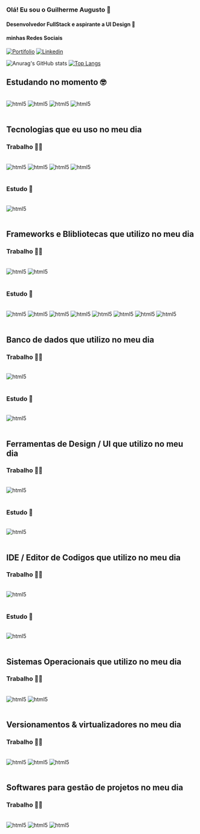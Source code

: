### Olá! Eu sou o Guilherme Augusto 👋 
#### Desenvolvedor FullStack e aspirante a UI Design 🎨

#### minhas Redes Sociais
[![Portifolio](https://img.shields.io/badge/-Behance-blue?style=for-the-badge&logo=behance&logoColor=white)]()
[![Linkedin](https://img.shields.io/badge/LinkedIn-0077B5?style=for-the-badge&logo=linkedin&logoColor=white)](https://www.linkedin.com/in/guilherme-silva1911)

![Anurag's GitHub stats](https://github-readme-stats.vercel.app/api?username=guilhermea19&show_icons=true&theme=tokyonight)
[![Top Langs](https://github-readme-stats.vercel.app/api/top-langs/?username=guilhermea19&layout=compact)](https://github.com/guilhermea19/)

## Estudando no momento 🤓
<div style="display: inline_block"><br/>
    <img align="center" alt="html5" src="https://img.shields.io/badge/JavaScript-F7DF1E?style=for-the-badge&logo=javascript&logoColor=black"/>
    <img align="center" alt="html5" src="https://img.shields.io/badge/Figma-F24E1E?style=for-the-badge&logo=figma&logoColor=white"/>
    <img align="center" alt="html5" src="https://img.shields.io/badge/Sass-CC6699?style=for-the-badge&logo=sass&logoColor=white"/>
    <img align="center" alt="html5" src="https://img.shields.io/badge/react-%2320232a.svg?style=for-the-badge&logo=react&logoColor=%2361DAFB"/>
</div><br/>

## Tecnologias que eu uso no meu dia

### Trabalho 👨‍💻
<div style="display: inline_block"><br/>
    <img align="center" alt="html5" src="https://img.shields.io/badge/HTML5-E34F26?style=for-the-badge&logo=html5&logoColor=white"/>
    <img align="center" alt="html5" src="https://img.shields.io/badge/CSS3-1572B6?style=for-the-badge&logo=css3&logoColor=white"/>
    <img align="center" alt="html5" src="https://img.shields.io/badge/JavaScript-F7DF1E?style=for-the-badge&logo=javascript&logoColor=black"/>
    <img align="center" alt="html5" src="https://img.shields.io/badge/PHP-777BB4?style=for-the-badge&logo=php&logoColor=white"/>
</div><br/>

### Estudo 📖
<div style="display: inline_block"><br/>
 <img align="center" alt="html5" src="https://img.shields.io/badge/typescript-%23007ACC.svg?style=for-the-badge&logo=typescript&logoColor=white"/>
</div><br/>

## Frameworks e Blibliotecas que utilizo no meu dia

### Trabalho 👨‍💻
<div style="display: inline_block"><br/>
    <img align="center" alt="html5" src="https://img.shields.io/badge/Vue.js-35495E?style=for-the-badge&logo=vue.js&logoColor=4FC08D"/>
    <img align="center" alt="html5" src="https://img.shields.io/badge/Bootstrap-563D7C?style=for-the-badge&logo=bootstrap&logoColor=white"/>
</div><br/>

### Estudo 📖
<div style="display: inline_block"><br/>
    <img align="center" alt="html5" src="https://img.shields.io/badge/Sass-CC6699?style=for-the-badge&logo=sass&logoColor=white"/>
    <img align="center" alt="html5" src="https://img.shields.io/badge/styled--components-DB7093?style=for-the-badge&logo=styled-components&logoColor=white"/>
    <img align="center" alt="html5" src="https://img.shields.io/badge/Material--UI-0081CB?style=for-the-badge&logo=material-ui&logoColor=white"/>
    <img align="center" alt="html5" src="https://img.shields.io/badge/bulma-00D0B1?style=for-the-badge&logo=bulma&logoColor=white"/>
    <img align="center" alt="html5" src="https://img.shields.io/badge/Quasar-16B7FB?style=for-the-badge&logo=quasar&logoColor=black"/>
    <img align="center" alt="html5" src="https://img.shields.io/badge/Vuetify-1867C0?style=for-the-badge&logo=vuetify&logoColor=AEDDFF"/>
    <img align="center" alt="html5" src="https://img.shields.io/badge/vite-%23646CFF.svg?style=for-the-badge&logo=vite&logoColor=white"/>
    <img align="center" alt="html5" src="https://img.shields.io/badge/react-%2320232a.svg?style=for-the-badge&logo=react&logoColor=%2361DAFB"/>
</div><br/>

## Banco de dados que utilizo no meu dia

### Trabalho 👨‍💻

<div style="display: inline_block"><br/>
    <img align="center" alt="html5" src="https://img.shields.io/badge/PostgreSQL-316192?style=for-the-badge&logo=postgresql&logoColor=white"/>
</div><br/>

### Estudo 📖

<div style="display: inline_block"><br/>
    <img align="center" alt="html5" src="https://img.shields.io/badge/MongoDB-%234ea94b.svg?style=for-the-badge&logo=mongodb&logoColor=white"/>    
</div><br/>

## Ferramentas de Design / UI que utilizo no meu dia

### Trabalho 👨‍💻

<div style="display: inline_block"><br/>
    <img align="center" alt="html5" src="https://img.shields.io/badge/Figma-F24E1E?style=for-the-badge&logo=figma&logoColor=white"/>
</div><br/>

### Estudo 📖

<div style="display: inline_block"><br/>
    <img align="center" alt="html5" src="https://img.shields.io/badge/Adobe%20XD-470137?style=for-the-badge&logo=Adobe%20XD&logoColor=#FF61F6"/>
</div><br/>

## IDE / Editor de Codigos que utilizo no meu dia

### Trabalho 👨‍💻
<div style="display: inline_block"><br/>
<img align="center" alt="html5" src="https://img.shields.io/badge/phpstorm-143?style=for-the-badge&logo=phpstorm&logoColor=black&color=black&labelColor=darkorchid"/>
</div><br/>

### Estudo 📖
<div style="display: inline_block"><br/>
<img align="center" alt="html5" src="https://img.shields.io/badge/Visual_Studio_Code-0078D4?style=for-the-badge&logo=visual%20studio%20code&logoColor=white"/>
</div><br/>

## Sistemas Operacionais que utilizo no meu dia

### Trabalho 👨‍💻
<div style="display: inline_block"><br/>
<img align="center" alt="html5" src="https://img.shields.io/badge/Windows%2011-%230079d5.svg?style=for-the-badge&logo=Windows%2011&logoColor=white"/>
<img align="center" alt="html5" src="https://img.shields.io/badge/Ubuntu-E95420?style=for-the-badge&logo=ubuntu&logoColor=white"/>
</div><br/>

## Versionamentos & virtualizadores no meu dia

### Trabalho 👨‍💻
<div style="display: inline_block"><br/>
<img align="center" alt="html5" src="https://img.shields.io/badge/docker-%230db7ed.svg?style=for-the-badge&logo=docker&logoColor=white"/>
<img align="center" alt="html5" src="https://img.shields.io/badge/git-%23F05033.svg?style=for-the-badge&logo=git&logoColor=white"/>
<img align="center" alt="html5" src="https://img.shields.io/badge/gitlab-%23181717.svg?style=for-the-badge&logo=gitlab&logoColor=white"/>
</div><br/>

## Softwares para gestão de projetos no meu dia

### Trabalho 👨‍💻

<div style="display: inline_block"><br/>
<img align="center" alt="html5" src="https://img.shields.io/badge/jira-%230A0FFF.svg?style=for-the-badge&logo=jira&logoColor=white"/>
<img align="center" alt="html5" src="https://img.shields.io/badge/Notion-%23000000.svg?style=for-the-badge&logo=notion&logoColor=white"/>
<img align="center" alt="html5" src="https://img.shields.io/badge/Trello-%23026AA7.svg?style=for-the-badge&logo=Trello&logoColor=white"/>
</div><br/>
